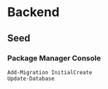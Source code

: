 # Backend

## Seed
### Package Manager Console
```
Add-Migration InitialCreate
Update-Database
``` 

